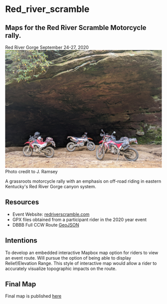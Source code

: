# Red_river_scramble
## Maps for the Red River Scramble Motorcycle rally.

Red River Gorge September 24-27, 2020
![Banner image for event](Graphics/jr_lee_cnty.jpg)
Photo credit to J. Ramsey

A grassroots motorcycle rally with an emphasis on off-road riding in eastern Kentucky's Red River Gorge canyon system.

## Resources
* Event Website: [redriverscramble.com](https://redriverscramble.com)
* GPX files obtained from a participant rider in the 2020 year event
* DBBB Full CCW Route [GeoJSON](DBBB_full_CCW_track.geojson)

## Intentions
To develop an embedded interactive Mapbox map option for riders to view an event route.
Will pursue the option of being able to display Relief/Elevation Range. This style of interactive map would allow a rider to accurately visualize topographic impacts on the route.

## Final Map
Final map is published <a href="https://rcramsey.github.io/Red_river_scramble/">here</a>

